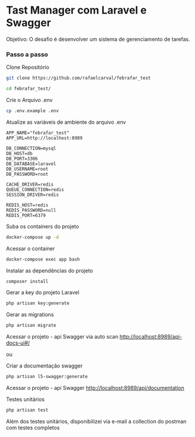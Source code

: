
# Tast Manager com Laravel e Swagger

Objetivo: O desafio é desenvolver um sistema de gerenciamento de tarefas.

### Passo a passo
Clone Repositório
```sh
git clone https://github.com/rafaelcarval/febrafar_test
```
```sh
cd febrafar_test/
```
Crie o Arquivo .env
```sh
cp .env.example .env
```


Atualize as variáveis de ambiente do arquivo .env
```dosini
APP_NAME="febrafar_test"
APP_URL=http://localhost:8989

DB_CONNECTION=mysql
DB_HOST=db
DB_PORT=3306
DB_DATABASE=laravel
DB_USERNAME=root
DB_PASSWORD=root

CACHE_DRIVER=redis
QUEUE_CONNECTION=redis
SESSION_DRIVER=redis

REDIS_HOST=redis
REDIS_PASSWORD=null
REDIS_PORT=6379
```


Suba os containers do projeto
```sh
docker-compose up -d
```


Acessar o container
```sh
docker-compose exec app bash
```


Instalar as dependências do projeto
```sh
composer install
```

Gerar a key do projeto Laravel
```sh
php artisan key:generate
```

Gerar as migrations
```sh
php artisan migrate
```

Acessar o projeto - api Swagger via auto scan
[http://localhost:8989/api-docs-ui#/](http://localhost:8989/api/documentation)

ou

Criar a documentação swagger
```sh
php artisan l5-swagger:generate
```

Acessar o projeto - api Swagger
[http://localhost:8989/api/documentation](http://localhost:8989/api/documentation)

Testes unitários
```sh
php artisan test
```


Além dos testes unitários, disponibilizei via e-mail a collection do postman com testes completos
